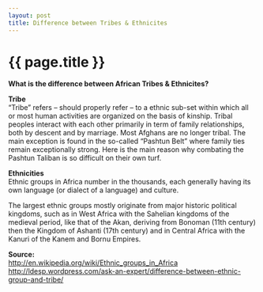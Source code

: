 ```yaml
---
layout: post
title: Difference between Tribes & Ethnicites
---
```


{{ page.title }}
================

<p class="meta">

<b>What is the difference between African Tribes & Ethnicites?</b><br />

<b>Tribe</b><br />
“Tribe” refers – should properly refer – to a ethnic sub-set within which all or most human activities are organized on the basis of kinship. Tribal peoples interact with each other primarily in term of family relationships, both by descent and by marriage. Most Afghans are no longer tribal. The main exception is found in the so-called “Pashtun Belt” where family ties remain exceptionally strong. Here is the main reason why combating the Pashtun Taliban is so difficult on their own turf.<br />

<b>Ethnicities</b><br />
Ethnic groups in Africa number in the thousands, each generally having its own language (or dialect of a language) and culture.

The largest ethnic groups mostly originate from major historic political kingdoms, such as in West Africa with the Sahelian kingdoms of the medieval period, like that of the Akan, deriving from Bonoman (11th century) then the Kingdom of Ashanti (17th century) and in Central Africa with the Kanuri of the Kanem and Bornu Empires.



<b>Source: </b><br />
http://en.wikipedia.org/wiki/Ethnic_groups_in_Africa
http://ldesp.wordpress.com/ask-an-expert/difference-between-ethnic-group-and-tribe/
